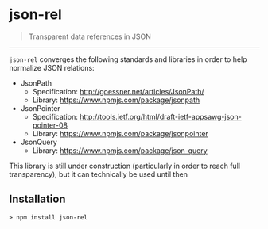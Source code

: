 # json-rel

> Transparent data references in JSON

---

`json-rel` converges the following standards and libraries in order to help normalize JSON relations:

 - JsonPath
   * Specification: http://goessner.net/articles/JsonPath/
   * Library: https://www.npmjs.com/package/jsonpath
 - JsonPointer
   * Specification: http://tools.ietf.org/html/draft-ietf-appsawg-json-pointer-08
   * Library: https://www.npmjs.com/package/jsonpointer
 - JsonQuery
   * Library: https://www.npmjs.com/package/json-query

This library is still under construction (particularly in order to reach full transparency), but it can technically be used until then

## Installation

`> npm install json-rel`
